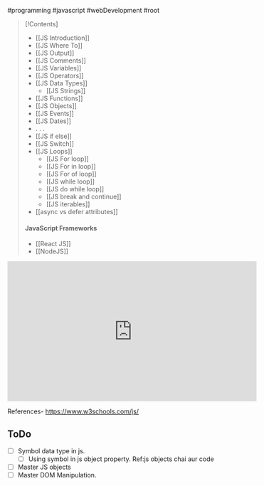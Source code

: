 #programming #javascript #webDevelopment #root 

>[!Contents]
>- [[JS Introduction]]
>- [[JS Where To]]
>- [[JS Output]]
>- [[JS Comments]]
>- [[JS Variables]]
>- [[JS Operators]]
>- [[JS Data Types]]
>	- [[JS Strings]]
>- [[JS Functions]]
>- [[JS Objects]]
>- [[JS Events]]
>- [[JS Dates]]
>- . . . 
>- [[JS if else]]
>- [[JS Switch]]
>- [[JS Loops]]
>	- [[JS For loop]]
>	- [[JS For in loop]]
>	- [[JS For of loop]]
>	- [[JS while loop]]
>	- [[JS do while loop]]
>	- [[JS break and continue]]
>	- [[JS iterables]]
>- [[async vs defer attributes]]
>#### **JavaScript Frameworks**
>- [[React JS]]
>- [[NodeJS]]


<iframe width="560" height="315" src="https://www.youtube.com/embed/g7T23Xzys-A?si=4icubdzzd0mKj5KA" title="YouTube video player" frameborder="0" allow="accelerometer; autoplay; clipboard-write; encrypted-media; gyroscope; picture-in-picture; web-share" referrerpolicy="strict-origin-when-cross-origin" allowfullscreen></iframe>


References- https://www.w3schools.com/js/

## ToDo

- [ ] Symbol data type in js.
	- [ ] Using symbol in js object property. Ref:js objects chai aur code
- [ ] Master JS objects
- [ ] Master DOM Manipulation.
